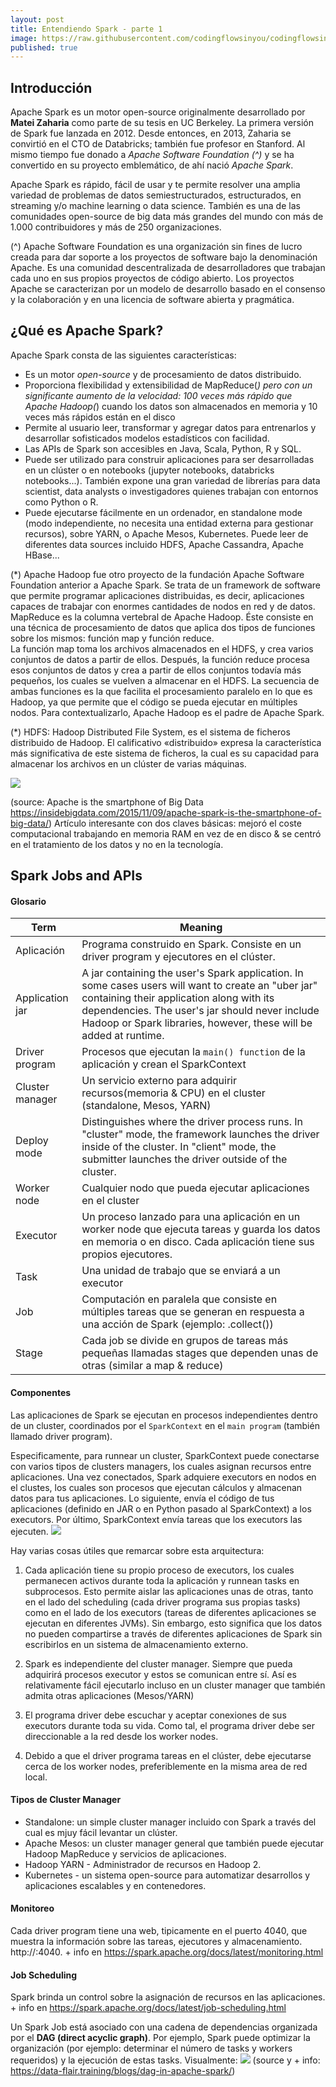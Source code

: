 ```yaml
---
layout: post
title: Entendiendo Spark - parte 1
image: https://raw.githubusercontent.com/codingflowsinyou/codingflowsinyou.github.io/master/assets/img/posts/2021-07-31-My-First-Post/spark.jpeg
published: true
---
```


## Introducción

Apache Spark es un motor open-source originalmente desarrollado por **Matei Zaharia** como parte de su tesis en UC Berkeley. La primera versión de Spark fue lanzada en 2012. Desde entonces, en 2013, Zaharia se convirtió en el CTO de Databricks; también fue profesor en Stanford. Al mismo tiempo fue donado a *Apache Software Foundation (^)* y se ha convertido en su proyecto emblemático, de ahí nació *Apache Spark*.

Apache Spark es rápido, fácil de usar y te permite resolver una amplia variedad de problemas de datos semiestructurados, estructurados, en streaming y/o machine learning o data science. También es una de las comunidades open-source de big data más grandes del mundo con más de 1.000 contribuidores y más de 250 organizaciones.

(^) Apache Software Foundation es una organización sin fines de lucro creada para dar soporte a los proyectos de software bajo la denominación Apache. Es una comunidad descentralizada de desarrolladores que trabajan cada uno en sus propios proyectos de código abierto. Los proyectos Apache se caracterizan por un modelo de desarrollo basado en el consenso y la colaboración y en una licencia de software abierta y pragmática.


## ¿Qué es Apache Spark?
Apache Spark consta de las siguientes características:
* Es un motor *open-source* y de procesamiento de datos distribuido.
* Proporciona flexibilidad y extensibilidad de MapReduce(*) pero con un significante aumento de la velocidad: 100 veces más rápido que Apache Hadoop(*) cuando los datos son almacenados en memoria y 10 veces más rápidos están en el disco
* Permite al usuario leer, transformar y agregar datos para entrenarlos y desarrollar sofisticados modelos estadísticos con facilidad. 
* Las APIs de Spark son accesibles en Java, Scala, Python, R y SQL.
* Puede ser utilizado para construir aplicaciones para ser desarrolladas en un clúster o en notebooks (jupyter notebooks, databricks notebooks...). También expone una gran variedad de librerías para data scientist, data analysts o investigadores quienes trabajan con entornos como Python o R.
* Puede ejecutarse fácilmente en un ordenador, en standalone mode (modo independiente, no necesita una entidad externa para gestionar recursos), sobre YARN, o Apache Mesos, Kubernetes. Puede leer de diferentes data sources incluido HDFS, Apache Cassandra, Apache HBase... 

(*) Apache Hadoop fue otro proyecto de la fundación Apache Software Foundation anterior a Apache Spark. Se trata de un framework de software que permite programar aplicaciones distribuidas, es decir, aplicaciones capaces de trabajar con enormes cantidades de nodos en red y de datos. MapReduce es la columna vertebral de Apache Hadoop. Éste consiste en una técnica de procesamiento de datos que aplica dos tipos de funciones sobre los mismos: función map y función reduce.  
La función map toma los archivos almacenados en el HDFS, y crea varios conjuntos de datos a partir de ellos. Después, la función reduce procesa esos conjuntos de datos y crea a partir de ellos conjuntos todavía más pequeños, los cuales se vuelven a almacenar en el HDFS. La secuencia de ambas funciones es la que facilita el procesamiento paralelo en lo que es Hadoop, ya que permite que el código se pueda ejecutar en múltiples nodos. Para contextualizarlo, Apache Hadoop es el padre de Apache Spark.

(*) HDFS: Hadoop Distributed File System, es el sistema de ficheros distribuido de Hadoop. El calificativo «distribuido» expresa la característica más significativa de este sistema de ficheros, la cual es su capacidad para almacenar los archivos en un clúster de varias máquinas.

<img src="ecosistema_spark.png">

(source: Apache is the smartphone of Big Data https://insidebigdata.com/2015/11/09/apache-spark-is-the-smartphone-of-big-data/) 
Artículo interesante con dos claves básicas: mejoró el coste computacional trabajando en memoria RAM en vez de en disco & se centró en el tratamiento de los datos y no en la tecnología.

## Spark Jobs and APIs

#### Glosario
| Term            | Meaning |  
|-----------------|----------|
| Aplicación     | Programa construido en Spark. Consiste en un driver program y ejecutores en el clúster.|
| Application jar | A jar containing the user's Spark application. In some cases users will want to create an "uber jar" containing their application along with its dependencies. The user's jar should never include Hadoop or Spark libraries, however, these will be added at runtime.|
| Driver program  | Procesos que ejecutan la `main() function` de la aplicación y crean el SparkContext|
| Cluster manager | Un servicio externo para adquirir recursos(memoria & CPU) en el cluster (standalone, Mesos, YARN) |
| Deploy mode     | Distinguishes where the driver process runs. In "cluster" mode, the framework launches the driver inside of the cluster. In "client" mode, the submitter launches the driver outside of the cluster.|
| Worker node     | Cualquier nodo que pueda ejecutar aplicaciones en el cluster |
| Executor        | Un proceso lanzado para una aplicación en un worker node que ejecuta tareas y guarda los datos en memoria o en disco. Cada aplicación tiene sus propios ejecutores.|
| Task            | Una unidad de trabajo que se enviará a un executor |
| Job             | Computación en paralela que consiste en múltiples tareas que se generan en respuesta a una acción de Spark (ejemplo: .collect())|
| Stage           | Cada job se divide en grupos de tareas más pequeñas llamadas stages que dependen unas de otras (similar a map & reduce)|

#### Componentes
Las aplicaciones de Spark se ejecutan en procesos independientes dentro de un cluster, coordinados por el `SparkContext` en el `main program` (también llamado driver program).

Especificamente, para runnear un cluster, SparkContext puede conectarse con varios tipos de clusters managers, los cuales asignan recursos entre aplicaciones. Una vez conectados, Spark adquiere executors en nodos en el clustes, los cuales son procesos que ejecutan cálculos y almacenan datos para tus aplicaciones. Lo siguiente, envía el código de tus aplicaciones (definido en JAR o en Python pasado al SparkContext) a los executors. Por último, SparkContext envía tareas que los executors las ejecuten.
<img src="cluster_spark.png">

Hay varias cosas útiles que remarcar sobre esta arquitectura:
1. Cada aplicación tiene su propio proceso de executors, los cuales permanecen activos durante toda la aplicación y runnean tasks en subprocesos. Esto permite aislar las aplicaciones unas de otras, tanto en el lado del scheduling (cada driver programa sus propias tasks) como en el lado de los executors (tareas de diferentes aplicaciones se ejecutan en diferentes JVMs). Sin embargo, esto significa que los datos no pueden compartirse a través de diferentes aplicaciones de Spark sin escribirlos en un sistema de almacenamiento externo.

2. Spark es independiente del cluster manager. Siempre que pueda adquirirá procesos executor y estos se comunican entre sí. Así es relativamente fácil ejecutarlo incluso en un cluster manager que también admita otras aplicaciones (Mesos/YARN)

3. El programa driver debe escuchar y aceptar conexiones de sus executors durante toda su vida. Como tal, el programa driver debe ser direccionable a la red desde los worker nodes.

4. Debido a que el driver programa tareas en el clúster, debe ejecutarse cerca de los worker nodes, preferiblemente en la misma area de red local.

#### Tipos de Cluster Manager
* Standalone: un simple cluster manager incluido con Spark a través del cual es mjuy fácil levantar un clúster.
* Apache Mesos: un cluster manager general que también puede ejecutar Hadoop MapReduce y servicios de aplicaciones.
* Hadoop YARN -  Administrador de recursos en Hadoop 2.
* Kubernetes - un sistema open-source para automatizar desarrollos y aplicaciones escalables y en contenedores.

#### Monitoreo
Cada driver program tiene una web, tipicamente en el puerto 4040, que muestra la información sobre las tareas, ejecutores y almacenamiento. http://<driver-node>:4040. + info en https://spark.apache.org/docs/latest/monitoring.html


#### Job Scheduling
Spark brinda un control sobre la asignación de recursos en las aplicaciones. + info en https://spark.apache.org/docs/latest/job-scheduling.html

Un Spark Job está asociado con una cadena de dependencias organizada por el **DAG (direct acyclic graph)**. Por ejemplo, Spark puede optimizar la organización (por ejemplo: determinar el número de tasks y workers requeridos) y la ejecución de estas tasks. Visualmente:
<img src="DAG2.png">
(source y + info: https://data-flair.training/blogs/dag-in-apache-spark/)


```python

```
